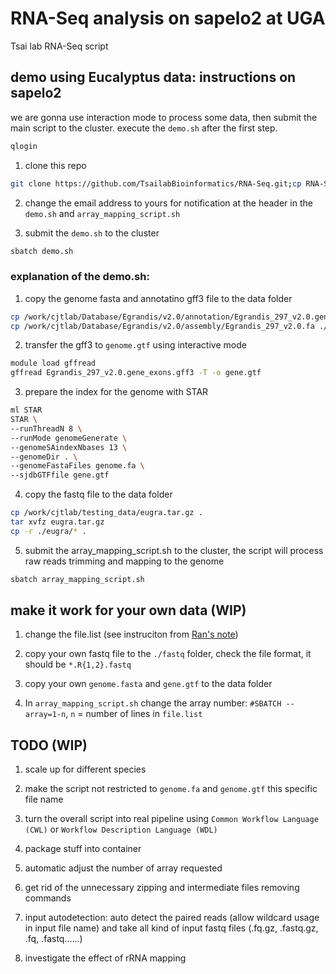 # RNA-Seq analysis on sapelo2 at UGA

Tsai lab RNA-Seq script

## demo using Eucalyptus data: instructions on sapelo2

we are gonna use interaction mode to process some data, then submit the main script to the cluster. execute the `demo.sh` after the first step.

```bash
qlogin
```

1. clone this repo

```bash
git clone https://github.com/TsailabBioinformatics/RNA-Seq.git;cp RNA-Seq/* .
```

2. change the email address to yours for notification at the header in the `demo.sh` and `array_mapping_script.sh`

3. submit the `demo.sh` to the cluster

```bash
sbatch demo.sh
```

### explanation of the demo.sh:

1. copy the genome fasta and annotatino gff3 file to the data folder

```bash
cp /work/cjtlab/Database/Egrandis/v2.0/annotation/Egrandis_297_v2.0.gene_exons.gff3 .
cp /work/cjtlab/Database/Egrandis/v2.0/assembly/Egrandis_297_v2.0.fa ./genome.fa

```

2. transfer the gff3 to `genome.gtf` using interactive mode

```bash
module load gffread
gffread Egrandis_297_v2.0.gene_exons.gff3 -T -o gene.gtf 
```

3. prepare the index for the genome with STAR

```bash
ml STAR
STAR \
--runThreadN 8 \
--runMode genomeGenerate \
--genomeSAindexNbases 13 \
--genomeDir . \
--genomeFastaFiles genome.fa \
--sjdbGTFfile gene.gtf
```

4. copy the fastq file to the data folder

```bash
cp /work/cjtlab/testing_data/eugra.tar.gz .
tar xvfz eugra.tar.gz
cp -r ./eugra/* .
```

5. submit the array_mapping_script.sh to the cluster, the script will process raw reads trimming and mapping to the genome

```bash
sbatch array_mapping_script.sh
```

## make it work for your own data (WIP)

1. change the file.list (see instruciton from [Ran's note](https://www.evernote.com/shard/s202/client/snv?noteGuid=070f6281-ef94-47c1-a4df-3dbb2083693c&noteKey=2e87d16e54db6d4b&sn=https%3A%2F%2Fwww.evernote.com%2Fshard%2Fs202%2Fsh%2F070f6281-ef94-47c1-a4df-3dbb2083693c%2F2e87d16e54db6d4b&title=RNAseq%2Bpipeline%2B%2528SLURM%2Bsystem%2B2020%2529))

2. copy your own fastq file to the `./fastq` folder, check the file format, it should be `*.R{1,2}.fastq`

3. copy your own `genome.fasta` and `gene.gtf` to the data folder

4. In `array_mapping_script.sh` change the array number: `#SBATCH --array=1-n`, `n` = number of lines in `file.list`

## TODO (WIP)

1. scale up for different species

2. make the script not restricted to `genome.fa` and `genome.gtf` this specific file name

3. turn the overall script into real pipeline using `Common Workflow Language (CWL)` or `Workflow Description Language (WDL)`

4. package stuff into container

5. automatic adjust the number of array requested

6. get rid of the unnecessary zipping and intermediate files removing commands

7. input autodetection: auto detect the paired reads (allow wildcard usage in input file name) and take all kind of input fastq files (.fq.gz, .fastq.gz, .fq, .fastq......)

8. investigate the effect of rRNA mapping
